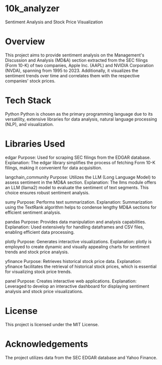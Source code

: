 # 10k_analyzer
Sentiment Analysis and Stock Price Visualization
# Overview
This project aims to provide sentiment analysis on the Management's Discussion and Analysis (MD&A) section extracted from the SEC filings (Form 10-K) of two companies, Apple Inc. (AAPL) and NVIDIA Corporation (NVDA), spanning from 1995 to 2023. Additionally, it visualizes the sentiment trends over time and correlates them with the respective companies' stock prices.

# Tech Stack
Python
Python is chosen as the primary programming language due to its versatility, extensive libraries for data analysis, natural language processing (NLP), and visualization.

# Libraries Used

edgar
Purpose: Used for scraping SEC filings from the EDGAR database.
Explanation: The edgar library simplifies the process of fetching Form 10-K filings, making it convenient for data acquisition.

langchain_community
Purpose: Utilizes the LLM (Long Language Model) to assess sentiment in the MD&A section.
Explanation: The llms module offers an LLM (llama2) model to evaluate the sentiment of text segments. This choice ensures robust sentiment analysis.

sumy
Purpose: Performs text summarization.
Explanation: Summarization using the TextRank algorithm helps to condense lengthy MD&A sections for efficient sentiment analysis.

pandas
Purpose: Provides data manipulation and analysis capabilities.
Explanation: Used extensively for handling dataframes and CSV files, enabling efficient data processing.

plotly
Purpose: Generates interactive visualizations.
Explanation: plotly is employed to create dynamic and visually appealing charts for sentiment trends and stock price analysis.

yfinance
Purpose: Retrieves historical stock price data.
Explanation: yfinance facilitates the retrieval of historical stock prices, which is essential for visualizing stock price trends.

panel
Purpose: Creates interactive web applications.
Explanation: Leveraged to develop an interactive dashboard for displaying sentiment analysis and stock price visualizations.

# License
This project is licensed under the MIT License.

# Acknowledgements
The project utilizes data from the SEC EDGAR database and Yahoo Finance.

